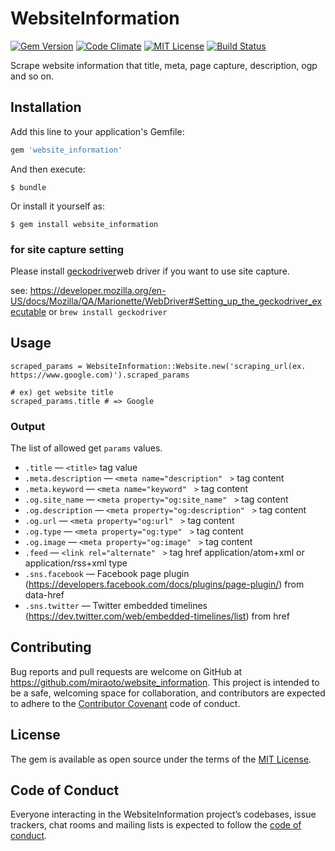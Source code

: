 # WebsiteInformation

[![Gem Version](https://badge.fury.io/rb/website_information.svg)](https://badge.fury.io/rb/website_information) [![Code Climate](https://codeclimate.com/github/miraoto/website_information/badges/gpa.svg)](https://codeclimate.com/github/miraoto/website_information) [![MIT License](http://img.shields.io/badge/license-MIT-blue.svg?style=flat)](LICENSE) [![Build Status](https://travis-ci.org/miraoto/website_information.svg?branch=master)](https://travis-ci.org/miraoto/website_information)

Scrape website information that title, meta, page capture, description, ogp and so on.

## Installation

Add this line to your application's Gemfile:

```ruby
gem 'website_information'
```

And then execute:

    $ bundle

Or install it yourself as:

    $ gem install website_information

### for site capture setting
Please install [geckodriver](https://github.com/mozilla/geckodriver/releases)web driver if you want to use site capture.

see: https://developer.mozilla.org/en-US/docs/Mozilla/QA/Marionette/WebDriver#Setting_up_the_geckodriver_executable or ``` brew install geckodriver ```

## Usage

```
scraped_params = WebsiteInformation::Website.new('scraping_url(ex. https://www.google.com)').scraped_params

# ex) get website title
scraped_params.title # => Google

```

### Output
The list of allowed get `params` values.

 * ```.title```  — ```<title>``` tag value
 * ```.meta.description```  — ```<meta name="description"　>``` tag content
 * ```.meta.keyword```  — ```<meta name="keyword"　>``` tag content
 * ```.og.site_name```  — ```<meta property="og:site_name"　>``` tag content
 * ```.og.description```  — ```<meta property="og:description"　>``` tag content
 * ```.og.url```  — ```<meta property="og:url"　>``` tag content
 * ```.og.type```  — ```<meta property="og:type"　>``` tag content
 * ```.og.image```  — ```<meta property="og:image"　>``` tag content
 * ```.feed```  — ```<link rel="alternate"　>``` tag href application/atom+xml or application/rss+xml type
 * ```.sns.facebook```  — Facebook page plugin (https://developers.facebook.com/docs/plugins/page-plugin/) from data-href
 * ```.sns.twitter```  — Twitter embedded timelines (https://dev.twitter.com/web/embedded-timelines/list) from href


## Contributing

Bug reports and pull requests are welcome on GitHub at https://github.com/miraoto/website_information. This project is intended to be a safe, welcoming space for collaboration, and contributors are expected to adhere to the [Contributor Covenant](http://contributor-covenant.org) code of conduct.

## License

The gem is available as open source under the terms of the [MIT License](http://opensource.org/licenses/MIT).

## Code of Conduct

Everyone interacting in the WebsiteInformation project’s codebases, issue trackers, chat rooms and mailing lists is expected to follow the [code of conduct](https://github.com/[USERNAME]/website_information/blob/master/CODE_OF_CONDUCT.md).
